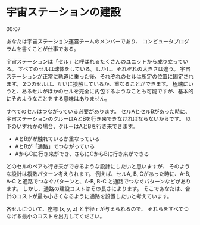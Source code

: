 # 宇宙ステーションの建設

00:07

あなたは宇宙ステーション運営チームのメンバーであり、
コンピュータプログラムを書くことが仕事である。

宇宙ステーションは「セル」と呼ばれるたくさんのユニットから成り立っている。
すべてのセルは球体をしている。しかし、それぞれの大きさは違う。
宇宙ステーションが正常に軌道に乗った後、それぞれのセルは所定の位置に固定されます。
2つのセルは、互いに接触しているか、重なることができます。
極端にいうと、あるセルがほかのセルを完全に内包するようなことも可能ですが、基本的にそのようなことをする意味はありません。

すべてのセルはつながっている必要があります。
セルAとセルBがあった時に、宇宙ステーションのクルーはAとBを行き来できなければならないからです。
以下のいずれかの場合、クルーはAとBを行き来できます。

* AとBがが触れているか重なっている
* AとBが「通路」でつながっている
* AからCに行き来ができ、さらにCからBに行き来ができる

どのセルのペアも行き来ができるような設計にしたいと思いますが、
そのような設計は複数パターン考えられます。
例えば、セルA, B, Cがあった時に、A-B, A-C と通路でつなぐパターンと、A-B, B-C と通路でつなぐパターンなどがあります。
しかし、通路の建設コストはその長さによります。
そこであなたは、合計のコストが最も小さくなるように通路を設置したいと考えています。

各セルについて、座標 (x, y, z) と半径 r が与えられるので、
それらをすべてつなげる最小のコストを出力してください。


